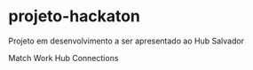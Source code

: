 # projeto-hackaton

Projeto em desenvolvimento a ser apresentado ao Hub Salvador

Match Work
Hub Connections
